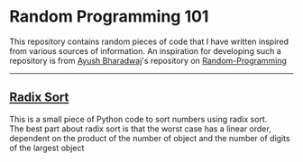 # Random Programming 101

This repository contains random pieces of code that I have written inspired from various sources of information. An inspiration for developing such a repository is from [Ayush Bharadwaj](https://github.com/Ayush1651999)'s repository on [Random-Programming](https://github.com/Ayush1651999/Random-Programming)

***
## [Radix Sort](../master/radixSort.py)

This is a small piece of Python code to sort numbers using radix sort.  
The best part about radix sort is that the worst case has a linear order, dependent on the product of the number of object and the number of digits of the largest object

